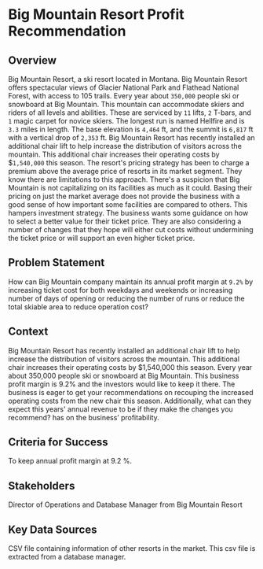 # Big Mountain Resort Profit Recommendation

## Overview

Big Mountain Resort, a ski resort located in Montana. Big Mountain Resort
offers spectacular views of Glacier National Park and Flathead National Forest, with
access to 105 trails. Every year about ``350,000`` people ski or snowboard at Big Mountain.
This mountain can accommodate skiers and riders of all levels and abilities.
These are serviced by ``11`` lifts, ``2`` T-bars, and ``1`` magic carpet for novice skiers. The
longest run is named Hellfire and is ``3.3`` miles in length. The base elevation is ``4,464`` ft,
and the summit is ``6,817`` ft with a vertical drop of ``2,353`` ft.
Big Mountain Resort has recently installed an additional chair lift to help increase the
distribution of visitors across the mountain. This additional chair increases their
operating costs by $``1,540,000`` this season.
The resort's pricing strategy has been to charge a premium above the average price of
resorts in its market segment. They know there are limitations to this approach. There's
a suspicion that Big Mountain is not capitalizing on its facilities as much as it could.
Basing their pricing on just the market average does not provide the business with a
good sense of how important some facilities are compared to others. This hampers
investment strategy. The business wants some guidance on how to
select a better value for their ticket price. They are also considering a number of
changes that they hope will either cut costs without undermining the ticket price or will
support an even higher ticket price.

## Problem Statement

How can Big Mountain company maintain its annual profit margin at ``9.2%`` by increasing
ticket cost for both weekdays and weekends or increasing number of days of opening
or reducing the number of runs or reduce the total skiable area to reduce operation
cost?

## Context

Big Mountain Resort has recently installed an additional chair lift to help increase
the distribution of visitors across the mountain. This additional chair increases
their operating costs by $1,540,000 this season. Every year about 350,000 people
ski or snowboard at Big Mountain. This business profit margin is 9.2% and the
investors would like to keep it there. The business is eager to get your
recommendations on recouping the increased operating costs from the new chair
this season. Additionally, what can they expect this years' annual revenue to be if
they make the changes you recommend? has on the business’ profitability.

## Criteria for Success

To keep annual profit margin at 9.2 %.

## Stakeholders

Director of Operations and Database Manager from Big Mountain Resort

## Key Data Sources

CSV file containing information of other resorts in the market. This csv file is extracted from a database manager.
